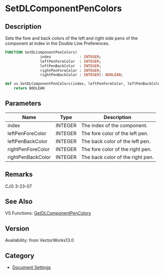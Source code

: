# SetDLComponentPenColors

## Description
Sets the fore and back colors of the left and right side pens of the component at index in the Double Line Preferences.

```pascal
FUNCTION SetDLComponentPenColors(
				index             : INTEGER;
				leftPenForeColor  : INTEGER;
				leftPenBackColor  : INTEGER;
				rightPenForeColor : INTEGER;
				rightPenBackColor : INTEGER): BOOLEAN;
```

```python
def vs.SetDLComponentPenColors(index, leftPenForeColor, leftPenBackColor, rightPenForeColor, rightPenBackColor):
    return BOOLEAN
```

## Parameters
|Name|Type|Description|
|---|---|---|
|index|INTEGER|The index of the component.|
|leftPenForeColor|INTEGER|The fore color of the left pen.|
|leftPenBackColor|INTEGER|The back color of the left pen.|
|rightPenForeColor|INTEGER|The fore color of the right pen.|
|rightPenBackColor|INTEGER|The back color of the right pen.|

## Remarks
CJG 3-23-07

## See Also
VS Functions:
[GetDLComponentPenColors](GetDLComponentPenColors.md)

## Version
Availability: from VectorWorks13.0

## Category
* [Document Settings](../Categories/Document%20Settings.md)

